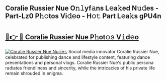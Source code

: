## Coralie Russier Nue O𝚗𝚕yf𝚊ns L𝚎a𝚔ed N𝚞𝚍es - Part-Lz0 P𝚑𝚘tos Vi𝚍𝚎o - H𝚘𝚝 Part L𝚎a𝚔s gPU4n

# <h2><a href="http://kfes8ff.oniu.top/?m=Coralie+Russier+Nue">🔗👉 🔴 Coralie Russier Nue P𝚑ot𝚘𝚜 V𝚒d𝚎o</a></h2>

[![Coralie Russier Nue Nu𝚍e𝚜](https://i.imgur.com/0qMVB7G.gif)](http://kfes8ff.oniu.top/?m=Coralie+Russier+Nue)
Social media innovator Coralie Russier Nue, celebrated for publishing dance and lifestyle content, featuring dance presentations and personal vlogs. Coralie Russier Nue's public persona radiates friendliness and sincerity, while the intricacies of his private life remain shrouded in enigma.  
